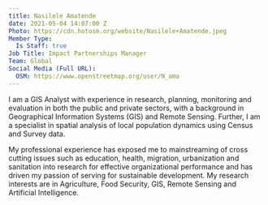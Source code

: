 ```yaml
---
title: Nasilele Amatende
date: 2021-05-04 14:07:00 Z
Photo: https://cdn.hotosm.org/website/Nasilele+Amatende.jpeg
Member Type:
  Is Staff: true
Job Title: Impact Partnerships Manager
Team: Global
Social Media (Full URL):
  OSM: https://www.openstreetmap.org/user/N_ama
---
```


I am a GIS Analyst with experience in research, planning, monitoring and evaluation in both the public and private  sectors,  with  a  background  in  Geographical  Information  Systems  (GIS)  and  Remote  Sensing. Further, I am a specialist in spatial analysis of local population dynamics using Census and Survey data.

My professional experience has exposed me to mainstreaming of cross cutting issues such as education, health, migration, urbanization and sanitation into research for effective organizational performance and has driven my passion of serving for sustainable development. My research interests are in Agriculture, Food Security, GIS, Remote Sensing and Artificial Intelligence.